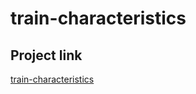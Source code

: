 # train-characteristics

## Project link

[train-characteristics](https://vercel.com/romkevi4/train-characteristics/5UbiX7RQbSK8UQum63Bx9tX4xuDV)
